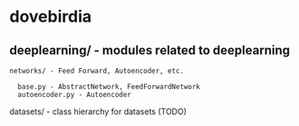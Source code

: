 # dovebirdia
## deeplearning/ - modules related to deeplearning
    
    networks/ - Feed Forward, Autoencoder, etc.
      
      base.py - AbstractNetwork, FeedForwardNetwork
      autoencoder.py - Autoencoder
      
datasets/ - class hierarchy for datasets (TODO)
    
